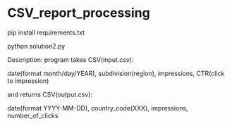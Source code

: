 ﻿# CSV_report_processing
pip install requirements.txt

python solution2.py


Description: program takes CSV(input.csv):

date(format month/day/YEAR), subdivision(region), impressions, CTR(click to impression)

and returns CSV(output.csv):

date(format YYYY-MM-DD), country_code(XXX), impressions, number_of_clicks

